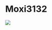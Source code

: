 # Moxi3132
![](https://github-readme-stats.vercel.app/api?username=Moxi3231&show_icons=true&theme=radical)
